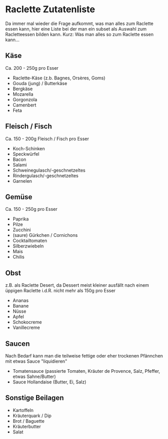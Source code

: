 # Raclette Zutatenliste

Da immer mal wieder die Frage aufkommt, was man alles zum Raclette essen kann, hier eine Liste bei der man ein subset als Auswahl zum Racletteessen bilden kann. Kurz: Was man alles so zum Raclette essen kann...

## Käse

Ca. 200 - 250g pro Esser

- Raclette-Käse (z.b. Bagnes, Orsères, Goms)
- Gouda (jung) / Butterkäse
- Bergkäse
- Mozarella
- Gorgonzola
- Camenbert
- Feta

## Fleisch / Fisch

Ca. 150 - 200g Fleisch / Fisch pro Esser

- Koch-Schinken
- Speckwürfel
- Bacon
- Salami
- Schweinegulasch/-geschnetzeltes
- Rindergulasch/-geschnetzeltes
- Garnelen

## Gemüse

Ca. 150 - 250g pro Esser

- Paprika
- Pilze
- Zucchini
- (saure) Gürkchen / Cornichons
- Cocktailtomaten
- Silberzwiebeln
- Mais
- Chilis

## Obst

z.B. als Raclette Desert, da Dessert meist kleiner ausfällt nach einem üppigen Raclette i.d.R. nicht mehr als 150g pro Esser

- Ananas
- Banane
- Nüsse
- Apfel
- Schokocreme
- Vanillecreme

## Saucen

Nach Bedarf kann man die teilweise fettige oder eher trockenen Pfännchen mit etwas Sauce "liquidieren"

- Tomatensauce (passierte Tomaten, Kräuter de Provence, Salz, Pfeffer, etwas Sahne/Butter)
- Sauce Hollandaise (Butter, Ei, Salz)

## Sonstige Beilagen

- Kartoffeln
- Kräuterquark / Dip
- Brot / Baguette
- Kräuterbutter
- Salat
